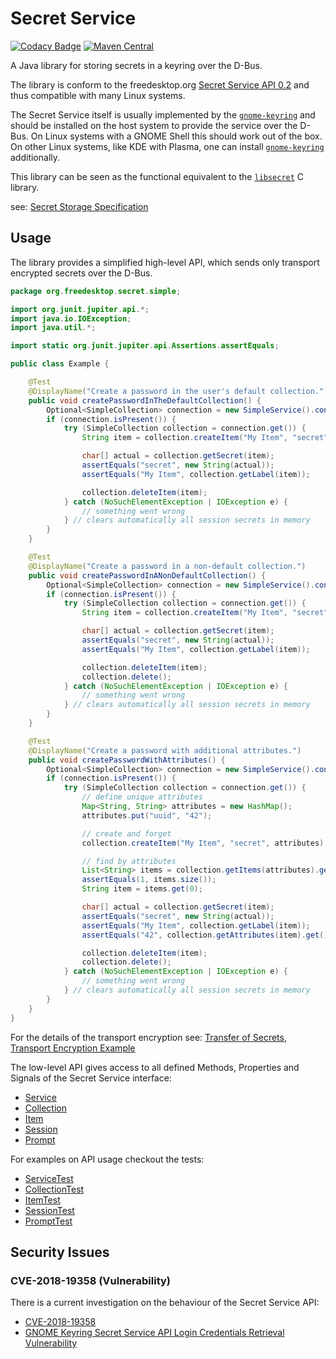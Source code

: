 # Secret Service

[![Codacy Badge](https://api.codacy.com/project/badge/Grade/61897aae6b5842f8a35ec81ca02112e3)](https://www.codacy.com?utm_source=github.com&amp;utm_medium=referral&amp;utm_content=swiesend/secret-service&amp;utm_campaign=Badge_Grade)
[![Maven Central](https://img.shields.io/maven-central/v/de.swiesend/secret-service.svg?label=Maven%20Central)](https://search.maven.org/search?q=g:%22de.swiesend%22%20AND%20a:%22secret-service%22)

A Java library for storing secrets in a keyring over the D-Bus.

The library is conform to the freedesktop.org
[Secret Service API 0.2](https://specifications.freedesktop.org/secret-service/) and thus compatible with many Linux systems.

The Secret Service itself is usually implemented by the [`gnome-keyring`](https://wiki.gnome.org/action/show/Projects/GnomeKeyring) and should be installed on the host system to provide the service over the D-Bus. On Linux systems with a GNOME Shell this should work out of the box. On other Linux systems, like KDE with Plasma, one can install [`gnome-keyring`](https://wiki.gnome.org/action/show/Projects/GnomeKeyring) additionally.

This library can be seen as the functional equivalent to the [`libsecret`](https://wiki.gnome.org/Projects/Libsecret) C library.

see: [Secret Storage Specification](https://www.freedesktop.org/wiki/Specifications/secret-storage-spec/)

## Usage

The library provides a simplified high-level API, which sends only transport encrypted secrets over the D-Bus.

```java
package org.freedesktop.secret.simple;

import org.junit.jupiter.api.*;
import java.io.IOException;
import java.util.*;

import static org.junit.jupiter.api.Assertions.assertEquals;

public class Example {

    @Test
    @DisplayName("Create a password in the user's default collection.")
    public void createPasswordInTheDefaultCollection() {
        Optional<SimpleCollection> connection = new SimpleService().connect();
        if (connection.isPresent()) {
            try (SimpleCollection collection = connection.get()) {
                String item = collection.createItem("My Item", "secret").get();

                char[] actual = collection.getSecret(item);
                assertEquals("secret", new String(actual));
                assertEquals("My Item", collection.getLabel(item));

                collection.deleteItem(item);
            } catch (NoSuchElementException | IOException e) {
                // something went wrong
            } // clears automatically all session secrets in memory
        }
    }

    @Test
    @DisplayName("Create a password in a non-default collection.")
    public void createPasswordInANonDefaultCollection() {
        Optional<SimpleCollection> connection = new SimpleService().connect("My Collection", "super secret");
        if (connection.isPresent()) {
            try (SimpleCollection collection = connection.get()) {
                String item = collection.createItem("My Item", "secret").get();

                char[] actual = collection.getSecret(item);
                assertEquals("secret", new String(actual));
                assertEquals("My Item", collection.getLabel(item));

                collection.deleteItem(item);
                collection.delete();
            } catch (NoSuchElementException | IOException e) {
                // something went wrong
            } // clears automatically all session secrets in memory
        }
    }

    @Test
    @DisplayName("Create a password with additional attributes.")
    public void createPasswordWithAttributes() {
        Optional<SimpleCollection> connection = new SimpleService().connect("My Collection", "super secret");
        if (connection.isPresent()) {
            try (SimpleCollection collection = connection.get()) {
                // define unique attributes
                Map<String, String> attributes = new HashMap();
                attributes.put("uuid", "42");

                // create and forget
                collection.createItem("My Item", "secret", attributes);

                // find by attributes
                List<String> items = collection.getItems(attributes).get();
                assertEquals(1, items.size());
                String item = items.get(0);

                char[] actual = collection.getSecret(item);
                assertEquals("secret", new String(actual));
                assertEquals("My Item", collection.getLabel(item));
                assertEquals("42", collection.getAttributes(item).get().get("uuid"));

                collection.deleteItem(item);
                collection.delete();
            } catch (NoSuchElementException | IOException e) {
                // something went wrong
            } // clears automatically all session secrets in memory
        }
    }
}

```

For the details of the transport encryption see: [Transfer of Secrets](https://specifications.freedesktop.org/secret-service/ch07.html),
[Transport Encryption Example](src/test/java/org/freedesktop/secret/integration/IntegrationTest.java)

The low-level API gives access to all defined Methods, Properties and Signals of the Secret Service interface:

* [Service](src/main/java/org/freedesktop/secret/Service.java)
* [Collection](src/main/java/org/freedesktop/secret/Collection.java)
* [Item](src/main/java/org/freedesktop/secret/Item.java)
* [Session](src/main/java/org/freedesktop/secret/Session.java)
* [Prompt](src/main/java/org/freedesktop/secret/Prompt.java)

For examples on API usage checkout the tests:

* [ServiceTest](src/test/java/org/freedesktop/secret/ServiceTest.java)
* [CollectionTest](src/test/java/org/freedesktop/secret/CollectionTest.java)
* [ItemTest](src/test/java/org/freedesktop/secret/ItemTest.java)
* [SessionTest](src/test/java/org/freedesktop/secret/SessionTest.java)
* [PromptTest](src/test/java/org/freedesktop/secret/PromptTest.java)

## Security Issues

### CVE-2018-19358 (Vulnerability)

There is a current investigation on the behaviour of the Secret Service API:

* [CVE-2018-19358](https://nvd.nist.gov/vuln/detail/CVE-2018-19358)
* [GNOME Keyring Secret Service API Login Credentials Retrieval Vulnerability](https://tools.cisco.com/security/center/viewAlert.x?alertId=59179)
